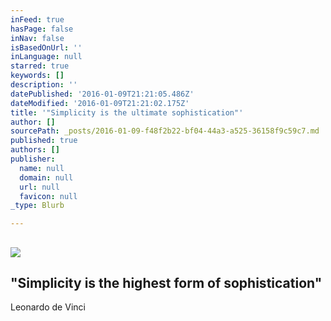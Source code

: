 ```yaml
---
inFeed: true
hasPage: false
inNav: false
isBasedOnUrl: ''
inLanguage: null
starred: true
keywords: []
description: ''
datePublished: '2016-01-09T21:21:05.486Z'
dateModified: '2016-01-09T21:21:02.175Z'
title: '"Simplicity is the ultimate sophistication"'
author: []
sourcePath: _posts/2016-01-09-f48f2b22-bf04-44a3-a525-36158f9c59c7.md
published: true
authors: []
publisher:
  name: null
  domain: null
  url: null
  favicon: null
_type: Blurb

---
```

## ![](https://s3-us-west-2.amazonaws.com/the-grid-img/p/8362e32d070d8602d2ec137f1fbbf825e4f12087.jpg)

## "Simplicity is the highest form of sophistication"  
Leonardo de Vinci